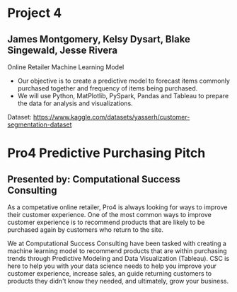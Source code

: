 # Project 4 
## James Montgomery, Kelsy Dysart, Blake Singewald, Jesse Rivera

Online Retailer Machine Learning Model
- Our objective is to create a predictive model to forecast items commonly purchased together and frequency of items being purchased.
- We will use Python, MatPlotlib, PySpark, Pandas and Tableau to prepare the data for analysis and visualizations.


Dataset: https://www.kaggle.com/datasets/yasserh/customer-segmentation-dataset

# Pro4 Predictive Purchasing Pitch
## Presented by: Computational Success Consulting

As a competative online retailer, Pro4 is always looking for ways to improve their customer experience. One of the most common ways to improve customer experience is to recommend products that are likely to be purchased again by customers who return to the site.

We at Computational Success Consulting have been tasked with creating a machine learning model to recommend products that are within purchasing trends through Predictive Modeling and Data Visualization (Tableau). CSC is here to help you with your data science needs to help you improve your customer experience, increase sales, an guide returning customers to products they didn't know they needed, and ultimately, grow your business.
